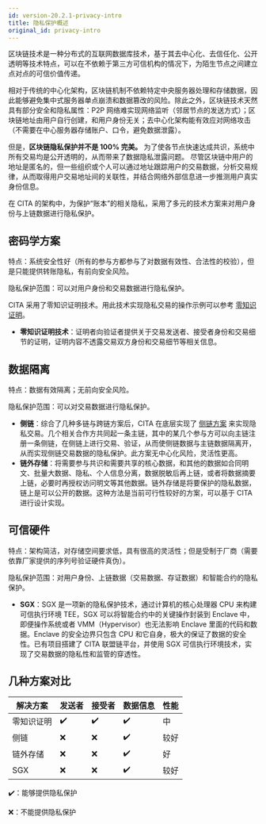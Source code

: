 ```yaml
---
id: version-20.2.1-privacy-intro
title: 隐私保护概述
original_id: privacy-intro
---
```


区块链技术是一种分布式的互联网数据库技术，基于其去中心化、去信任化、公开透明等技术特点，可以在不依赖于第三方可信机构的情况下，为陌生节点之间建立点对点的可信价值传递。

相对于传统的中心化架构，区块链机制不依赖特定中央服务器处理和存储数据，因此能够避免集中式服务器单点崩溃和数据篡改的风险。除此之外，区块链技术天然具有部分安全和隐私属性：P2P 网络难实现网络监听（邻居节点的发送方式）；区块链地址由用户自行创建，和用户身份无关；去中心化架构能有效应对网络攻击（不需要在中心服务器存储账户、口令，避免数据泄露）。

但是，**区块链隐私保护并不是 100% 完美。** 为了使各节点快速达成共识，系统中所有交易均是公开透明的，从而带来了数据隐私泄露问题。 尽管区块链中用户的地址是匿名的，但一些组织或个人可以通过地址跟踪用户的交易数据，分析交易规律，从而取得用户交易地址间的关联性，并结合网络外部信息进一步推测用户真实身份信息。

在 CITA 的架构中，为保护“账本”的相关隐私，采用了多元的技术方案来对用户身份与上链数据进行隐私保护。

## 密码学方案

特点：系统安全性好（所有的参与方都参与了对数据有效性、合法性的校验），但是只能提供转账隐私，有前向安全风险。

隐私保护范围：可以对用户身份和交易数据进行隐私保护。

CITA 采用了零知识证明技术。用此技术实现隐私交易的操作示例可以参考 [零知识证明](./zktx)。

* **零知识证明技术**：证明者向验证者提供关于交易发送者、接受者身份和交易细节的证明，证明内容不透露交易双方身份和交易细节等相关信息。

## 数据隔离

特点：数据有效隔离；无前向安全风险。

隐私保护范围：可以对交易数据进行隐私保护。

* **侧链**：综合了几种多链与跨链方案后，CITA 在底层实现了 [侧链方案](./crosschain-contract-example) 来实现隐私交易。几个相关合作方共同起一条主链，其中的某几个参与方可以向主链注册一条侧链，在侧链上进行交易、验证，从而使侧链数据与主链数据隔离开，从而实现侧链交易数据的隐私保护。此方案无中心化风险，灵活性更高。
* **链外存储**：将需要参与共识和需要共享的核心数据，和其他的数据如合同明文、批量大数据、隐私、个人信息分离，数据脱敏后再上链，或者将数据摘要上链，必要时再授权访问明文等其他数据。链外存储是将要保护的隐私数据，链上是可以公开的数据。这种方法是当前可行性较好的方案，可以基于 CITA 进行设计实现。

## 可信硬件

特点：架构简洁，对存储空间要求低，具有很高的灵活性；但是受制于厂商（需要依靠厂家提供的序列号验证硬件真伪）。

隐私保护范围：对用户身份、上链数据（交易数据、存证数据）和智能合约的隐私保护。

* **SGX**：SGX 是一项新的隐私保护技术，通过计算机的核心处理器 CPU 来构建可信执行环境 TEE，SGX 可以将智能合约中的关键操作封装到 Enclave 中，即便操作系统或者 VMM（Hypervisor）也无法影响 Enclave 里面的代码和数据。Enclave 的安全边界只包含 CPU 和它自身，极大的保证了数据的安全性。已有项目搭建了 CITA 联盟链平台，并使用 SGX 可信执行环境技术，实现了交易数据的隐私性和监管的穿透性。

## 几种方案对比

|解决方案	|发送者	|接受者	|数据信息	|性能  |
|---	|---	|---	|---	|---	|
|零知识证明	|✔️	|✔️	|✔️	|中	|
|侧链	|❌	|❌	|✔️	|较好	|
|链外存储	|❌	|❌	|✔️	|好	|
|SGX	|❌	|❌	|✔️	|较好	|

✔️：能够提供隐私保护

❌：不能提供隐私保护
